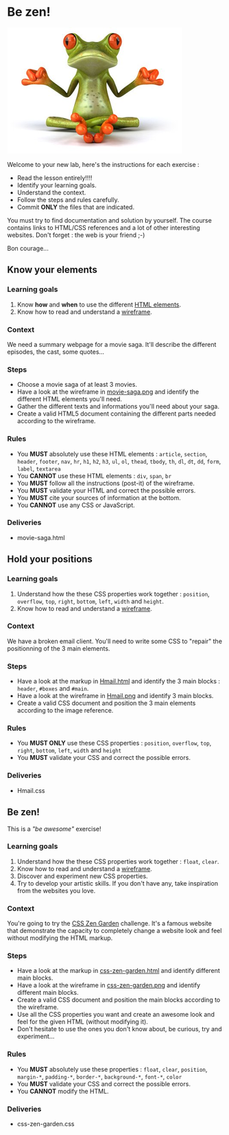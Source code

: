 <!-- title : Lab : Be Zen! -->
<!-- author : Hubert SABLONNIÈRE -->
<!-- description : Exercises around HTML semantics and CSS positionning. You'll also try to be creative and experiment. -->
<!-- keywords : html, elements, css, position, float, box-model -->

<link href="../css/bootstrap.min.css" rel="stylesheet">
<link href="../css/bootstrap-responsive.min.css" rel="stylesheet">
<link href="../css/theme-2012-common.css" rel="stylesheet">
<link href="../css/theme-2012-lab.css" rel="stylesheet">

# Be zen!

<!-- toc -->

![lab-logo](../img/frog.jpg)

Welcome to your new lab, here's the instructions for each exercise :

* Read the lesson entirely!!!!
* Identify your learning goals.
* Understand the context.
* Follow the steps and rules carefully.
* Commit **ONLY** the files that are indicated.

You must try to find documentation and solution by yourself. The course contains links to HTML/CSS references and a lot of other interesting websites. Don't forget : the web is your friend ;-)

Bon courage...

## Know your elements

### Learning goals

1. Know **how** and **when** to use the different [HTML elements](https://developer.mozilla.org/en-US/docs/HTML/Element).
1. Know how to read and understand a [wireframe](http://en.wikipedia.org/wiki/Website_wireframe).

### Context

We need a summary webpage for a movie saga. It'll describe the different episodes, the cast, some quotes...

### Steps

* Choose a movie saga of at least 3 movies.
* Have a look at the wireframe in [movie-saga.png](../labs.files/be-zen/movie-saga.png) and identify the different HTML elements you'll need.
* Gather the different texts and informations you'll need about your saga.
* Create a valid HTML5 document containing the different parts needed according to the wireframe.

### Rules

* You **MUST** absolutely use these HTML elements : `article`, `section`, `header`, `footer`, `nav`, `hr`, `h1`, `h2`, `h3`, `ul`, `ol`, `thead`, `tbody`, `th`, `dl`, `dt`, `dd`, `form`, `label`, `textarea`
* You **CANNOT** use these HTML elements : `div`, `span`, `br`
* You **MUST** follow all the instructions (post-it) of the wireframe.
* You **MUST** validate your HTML and correct the possible errors.
* You **MUST** cite your sources of information at the bottom.
* You **CANNOT** use any CSS or JavaScript.

### Deliveries

<!-- .deliveries -->
* movie-saga.html

## Hold your positions

### Learning goals

1. Understand how the these CSS properties work together : `position`, `overflow`, `top`, `right`, `bottom`, `left`, `width` and `height`.
1. Know how to read and understand a [wireframe](http://en.wikipedia.org/wiki/Website_wireframe).

### Context

We have a broken email client. You'll need to write some CSS to "repair" the positionning of the 3 main elements.

### Steps

* Have a look at the markup in [Hmail.html](../labs.files/be-zen/Hmail.html) and identify the 3 main blocks : `header`, `#boxes` and `#main`.
* Have a look at the wireframe in [Hmail.png](../labs.files/be-zen/Hmail.png) and identify 3 main blocks.
* Create a valid CSS document and position the 3 main elements according to the image reference.

### Rules

* You **MUST ONLY** use these CSS properties : `position`, `overflow`, `top`, `right`, `bottom`, `left`, `width` and `height`
* You **MUST** validate your CSS and correct the possible errors.

### Deliveries

<!-- .deliveries -->
* Hmail.css

## Be zen!

This is a *"be awesome"* exercise!

### Learning goals

1. Understand how the these CSS properties work together : `float`, `clear`.
1. Know how to read and understand a [wireframe](http://en.wikipedia.org/wiki/Website_wireframe).
1. Discover and experiment new CSS properties.
1. Try to develop your artistic skills. If you don't have any, take inspiration from the websites you love.

### Context

You're going to try the [CSS Zen Garden](http://www.csszengarden.com) challenge. It's a famous website that demonstrate the capacity to completely change a website look and feel without modifying the HTML markup.

### Steps

* Have a look at the markup in [css-zen-garden.html](../labs.files/be-zen/css-zen-garden.html) and identify different main blocks.
* Have a look at the wireframe in [css-zen-garden.png](../labs.files/be-zen/css-zen-garden.png) and identify different main blocks.
* Create a valid CSS document and position the main blocks according to the wireframe.
* Use all the CSS properties you want and create an awesome look and feel for the given HTML (without modifying it).
* Don't hesitate to use the ones you don't know about, be curious, try and experiment...

### Rules

* You **MUST** absolutely use these properties : `float`, `clear`, `position`, `margin-*`, `padding-*`, `border-*`, `background-*`, `font-*`, `color`
* You **MUST** validate your CSS and correct the possible errors.
* You **CANNOT** modify the HTML.

### Deliveries

<!-- .deliveries -->
* css-zen-garden.css

<script src="../js/jquery-1.8.1.min.js"></script>
<script src="../js/bootstrap.min.js"></script>
